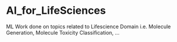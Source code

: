 # AI_for_LifeSciences

ML Work done on topics related to Lifescience Domain i.e. Molecule Generation, Molecule Toxicity Classification, ...
